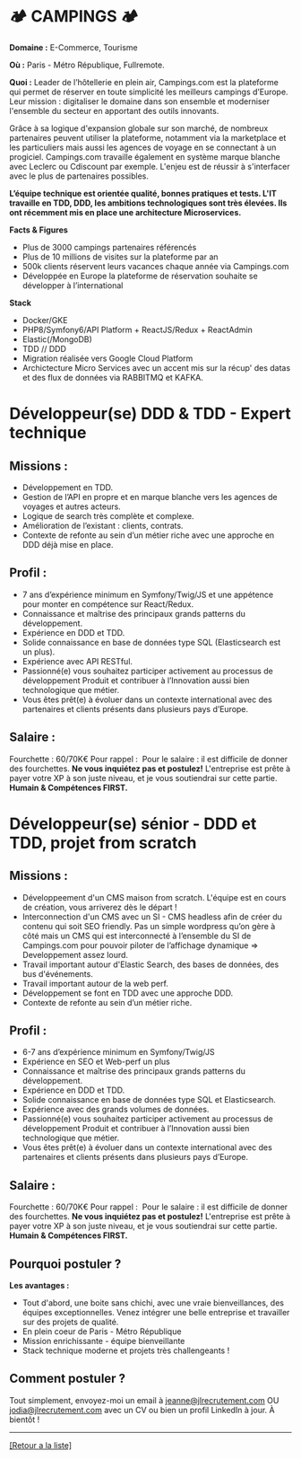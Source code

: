 # 🏕️ CAMPINGS 🏕️

**Domaine :** E-Commerce, Tourisme

**Où :** Paris - Métro République, Fullremote.

**Quoi :** Leader de l’hôtellerie en plein air, Campings.com est la plateforme qui permet de réserver en toute simplicité les meilleurs campings d’Europe.
Leur mission : digitaliser le domaine dans son ensemble  et moderniser l'ensemble du secteur en apportant des outils innovants. 

Grâce à sa logique d'expansion globale sur son marché, de nombreux partenaires peuvent utiliser la plateforme, notamment via la marketplace et les particuliers mais aussi les agences de voyage en se connectant à un progiciel. Campings.com travaille également en système marque blanche avec Leclerc ou Cdiscount par exemple. L'enjeu est de réussir à s'interfacer avec le plus de partenaires possibles.

**L’équipe technique est orientée qualité, bonnes pratiques et tests. L'IT travaille en TDD, DDD, les ambitions technologiques sont très élevées. Ils ont récemment mis en place une architecture Microservices.** 

**Facts & Figures**

* Plus de 3000 campings partenaires référencés 
* Plus de 10 millions de visites sur la plateforme par an
* 500k clients réservent leurs vacances chaque année via Campings.com 
* Développée en Europe la plateforme de réservation souhaite se développer à l’international 

**Stack**

* Docker/GKE
* PHP8/Symfony6/API Platform + ReactJS/Redux + ReactAdmin
* Elastic(/MongoDB)
* TDD // DDD
* Migration réalisée vers Google Cloud Platform
* Archictecture Micro Services avec un accent mis sur la récup' des datas et des flux de données via RABBITMQ et KAFKA.


# Développeur(se) DDD & TDD - Expert technique

## Missions :

* Développement en TDD.
* Gestion de l’API en propre et en marque blanche vers les agences de voyages et autres acteurs.
* Logique de search très complète et complexe.
* Amélioration de l’existant : clients, contrats.
* Contexte de refonte au sein d’un métier riche avec une approche en DDD déjà mise en place.

## Profil :

* 7 ans d’expérience minimum en Symfony/Twig/JS et une appétence pour monter en compétence sur React/Redux.
* Connaissance et maîtrise des principaux grands patterns du développement.
* Expérience en DDD et TDD.
* Solide connaissance en base de données type SQL (Elasticsearch est un plus).
* Expérience avec API RESTful.
* Passionné(e) vous souhaitez participer activement au processus de développement Produit et contribuer à l’Innovation aussi bien technologique que métier.
* Vous êtes prêt(e) à évoluer dans un contexte international avec des partenaires et clients présents dans plusieurs pays d’Europe.

## Salaire :

Fourchette : 60/70K€
Pour rappel :  Pour le salaire : il est difficile de donner des fourchettes. **Ne vous inquiétez pas et postulez!** L'entreprise est prête à payer votre XP à son juste niveau, et je vous soutiendrai sur cette partie. **Humain & Compétences FIRST.**


# Développeur(se) sénior - DDD et TDD, projet from scratch

## Missions :

* Développeement d'un CMS maison from scratch. L'équipe est en cours de création, vous arriverez dès le départ !
* Interconnection d'un CMS avec un SI - CMS headless afin de créer du contenu qui soit SEO friendly. Pas un simple wordpress qu’on gère à côté mais un CMS qui est interconnecté à l’ensemble du SI de Campings.com pour pouvoir piloter de l’affichage dynamique => Developpement assez lourd.
* Travail important autour d'Elastic Search, des bases de données, des bus d'événements.
* Travail important autour de la web perf. 
* Développement se font en TDD avec une approche DDD.
* Contexte de refonte au sein d’un métier riche.



## Profil :

* 6-7 ans d’expérience minimum en Symfony/Twig/JS 
* Expérience en SEO et Web-perf un plus
* Connaissance et maîtrise des principaux grands patterns du développement.
* Expérience en DDD et TDD.
* Solide connaissance en base de données type SQL et Elasticsearch.
* Expérience avec des grands volumes de données.
* Passionné(e) vous souhaitez participer activement au processus de développement Produit et contribuer à l’Innovation aussi bien technologique que métier.
* Vous êtes prêt(e) à évoluer dans un contexte international avec des partenaires et clients présents dans plusieurs pays d’Europe.

## Salaire :

Fourchette : 60/70K€
Pour rappel :  Pour le salaire : il est difficile de donner des fourchettes. **Ne vous inquiétez pas et postulez!** L'entreprise est prête à payer votre XP à son juste niveau, et je vous soutiendrai sur cette partie. **Humain & Compétences FIRST.**

## Pourquoi postuler ?

**Les avantages :**
* Tout d'abord, une boite sans chichi, avec une vraie bienveillances, des équipes exceptionnelles. Venez intégrer une belle entreprise et travailler sur des projets de qualité.
* En plein coeur de Paris - Métro République 
* Mission enrichissante - équipe bienveillante 
* Stack technique moderne et projets très challengeants ! 

## Comment postuler ?

Tout simplement, envoyez-moi un email à jeanne@jlrecrutement.com OU jodia@jlrecrutement.com avec un CV ou bien un profil LinkedIn à jour. À bientôt !


----
<a href="https://github.com/jlondiche/job-board-php/blob/master/README.md">[Retour a la liste]</a>

